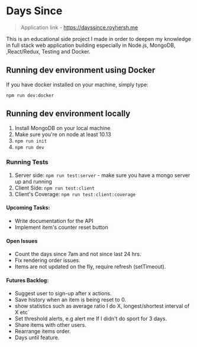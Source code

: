 # Days Since

> Application link - https://dayssince.royhersh.me

This is an educational side project I made in order to deepen my knowledge in full stack web application building especially in Node.js, MongoDB, ,React/Redux, Testing and Docker.

## Running dev environment using Docker

If you have docker installed on your machine, simply type:

```
npm run dev:docker
```

## Running dev environment locally

1. Install MongoDB on your local machine
2. Make sure you're on node at least 10.13
3. `npm run init`
4. `npm run dev`

### Running Tests

1. Server side: `npm run test:server` - make sure you have a mongo server up and running
2. Client Side: `npm run test:client`
3. Client's Coverage: `npm run test:client:coverage`

#### Upcoming Tasks:

- Write documentation for the API
- Implement item's counter reset button

#### Open Issues

- Count the days since 7am and not since last 24 hrs.
- Fix rendering order issues.
- Items are not updated on the fly, require refresh (setTimeout).

#### Futures Backlog:

- Suggest user to sign-up after x actions.
- Save history when an item is being reset to 0.
- show statistics such as average ratio I do X, longest/shortest interval of X etc`
- Set threshold alerts, e.g alert me If I didn't do sport for 3 days.
- Share items with other users.
- Rearrange items order.
- Days until feature.
